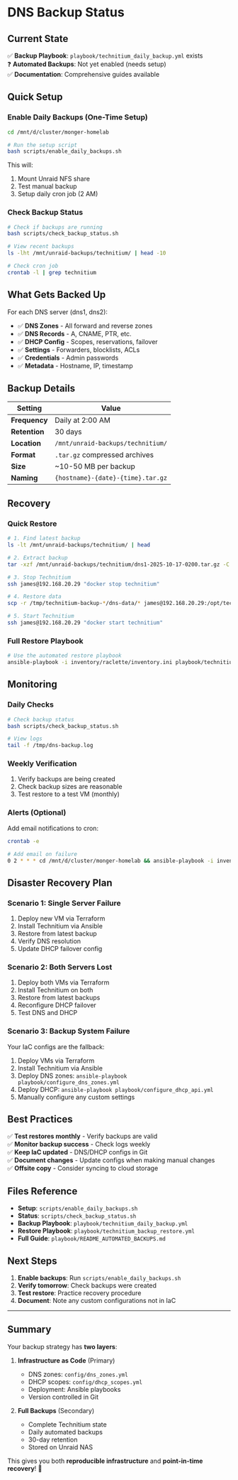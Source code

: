 # DNS Backup Status

## Current State

✅ **Backup Playbook**: `playbook/technitium_daily_backup.yml` exists  
❓ **Automated Backups**: Not yet enabled (needs setup)  
✅ **Documentation**: Comprehensive guides available  

## Quick Setup

### Enable Daily Backups (One-Time Setup)

```bash
cd /mnt/d/cluster/monger-homelab

# Run the setup script
bash scripts/enable_daily_backups.sh
```

This will:
1. Mount Unraid NFS share
2. Test manual backup
3. Setup daily cron job (2 AM)

### Check Backup Status

```bash
# Check if backups are running
bash scripts/check_backup_status.sh

# View recent backups
ls -lht /mnt/unraid-backups/technitium/ | head -10

# Check cron job
crontab -l | grep technitium
```

## What Gets Backed Up

For each DNS server (dns1, dns2):
- ✅ **DNS Zones** - All forward and reverse zones
- ✅ **DNS Records** - A, CNAME, PTR, etc.
- ✅ **DHCP Config** - Scopes, reservations, failover
- ✅ **Settings** - Forwarders, blocklists, ACLs
- ✅ **Credentials** - Admin passwords
- ✅ **Metadata** - Hostname, IP, timestamp

## Backup Details

| Setting | Value |
|---------|-------|
| **Frequency** | Daily at 2:00 AM |
| **Retention** | 30 days |
| **Location** | `/mnt/unraid-backups/technitium/` |
| **Format** | `.tar.gz` compressed archives |
| **Size** | ~10-50 MB per backup |
| **Naming** | `{hostname}-{date}-{time}.tar.gz` |

## Recovery

### Quick Restore

```bash
# 1. Find latest backup
ls -lt /mnt/unraid-backups/technitium/ | head

# 2. Extract backup
tar -xzf /mnt/unraid-backups/technitium/dns1-2025-10-17-0200.tar.gz -C /tmp/

# 3. Stop Technitium
ssh james@192.168.20.29 "docker stop technitium"

# 4. Restore data
scp -r /tmp/technitium-backup-*/dns-data/* james@192.168.20.29:/opt/technitium/

# 5. Start Technitium
ssh james@192.168.20.29 "docker start technitium"
```

### Full Restore Playbook

```bash
# Use the automated restore playbook
ansible-playbook -i inventory/raclette/inventory.ini playbook/technitium_backup_restore.yml
```

## Monitoring

### Daily Checks

```bash
# Check backup status
bash scripts/check_backup_status.sh

# View logs
tail -f /tmp/dns-backup.log
```

### Weekly Verification

1. Verify backups are being created
2. Check backup sizes are reasonable
3. Test restore to a test VM (monthly)

### Alerts (Optional)

Add email notifications to cron:

```bash
crontab -e

# Add email on failure
0 2 * * * cd /mnt/d/cluster/monger-homelab && ansible-playbook -i inventory/raclette/inventory.ini playbook/technitium_daily_backup.yml || echo "DNS backup failed!" | mail -s "Backup Alert" you@example.com
```

## Disaster Recovery Plan

### Scenario 1: Single Server Failure

1. Deploy new VM via Terraform
2. Install Technitium via Ansible
3. Restore from latest backup
4. Verify DNS resolution
5. Update DHCP failover config

### Scenario 2: Both Servers Lost

1. Deploy both VMs via Terraform
2. Install Technitium on both
3. Restore from latest backups
4. Reconfigure DHCP failover
5. Test DNS and DHCP

### Scenario 3: Backup System Failure

Your IaC configs are the fallback:
1. Deploy VMs via Terraform
2. Install Technitium via Ansible
3. Deploy DNS zones: `ansible-playbook playbook/configure_dns_zones.yml`
4. Deploy DHCP: `ansible-playbook playbook/configure_dhcp_api.yml`
5. Manually configure any custom settings

## Best Practices

✅ **Test restores monthly** - Verify backups are valid  
✅ **Monitor backup success** - Check logs weekly  
✅ **Keep IaC updated** - DNS/DHCP configs in Git  
✅ **Document changes** - Update configs when making manual changes  
✅ **Offsite copy** - Consider syncing to cloud storage  

## Files Reference

- **Setup**: `scripts/enable_daily_backups.sh`
- **Status**: `scripts/check_backup_status.sh`
- **Backup Playbook**: `playbook/technitium_daily_backup.yml`
- **Restore Playbook**: `playbook/technitium_backup_restore.yml`
- **Full Guide**: `playbook/README_AUTOMATED_BACKUPS.md`

## Next Steps

1. **Enable backups**: Run `scripts/enable_daily_backups.sh`
2. **Verify tomorrow**: Check backups were created
3. **Test restore**: Practice recovery procedure
4. **Document**: Note any custom configurations not in IaC

---

## Summary

Your backup strategy has **two layers**:

1. **Infrastructure as Code** (Primary)
   - DNS zones: `config/dns_zones.yml`
   - DHCP scopes: `config/dhcp_scopes.yml`
   - Deployment: Ansible playbooks
   - Version controlled in Git

2. **Full Backups** (Secondary)
   - Complete Technitium state
   - Daily automated backups
   - 30-day retention
   - Stored on Unraid NAS

This gives you both **reproducible infrastructure** and **point-in-time recovery**! 🎯
